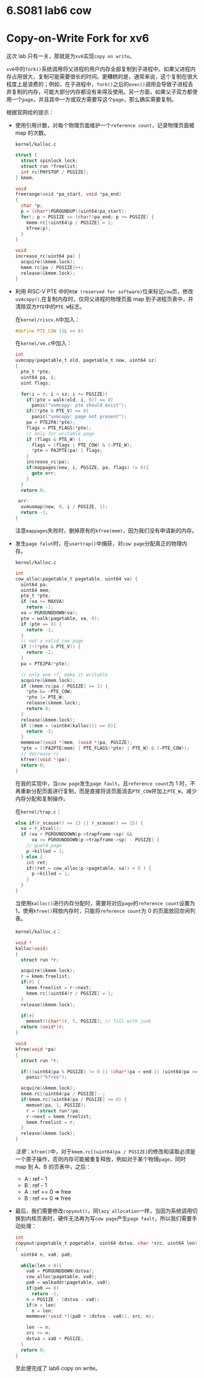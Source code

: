 # 6.S081 lab6 cow


# Copy-on-Write Fork for xv6

这次 lab 只有一关，那就是为`xv6`实现`copy on write`。

`xv6`中的`fork()`系统调用将父进程的用户内存全部复制到子进程中。如果父进程内存占用很大，复制可能需要很长的时间。更糟糕的是，通常来说，这个复制在很大程度上是浪费的；例如，在子进程中，`fork()`之后的`exec()`调用会导致子进程丢弃复制的内存，可能大部分内存都没有来得及使用。另一方面，如果父子双方都使用一个`page`，并且其中一方或双方需要写这个`page`，那么确实需要复制。

<!-- more -->

根据官网给的提示：

- 使用引用计数，对每个物理页面维护一个`reference count`，记录物理页面被 map 的次数。

  `kernel/kalloc.c`

  ```c
  struct {
    struct spinlock lock;
    struct run *freelist;
    int rc[PHYSTOP / PGSIZE];
  } kmem;

  void
  freerange(void *pa_start, void *pa_end)
  {
    char *p;
    p = (char*)PGROUNDUP((uint64)pa_start);
    for(; p + PGSIZE <= (char*)pa_end; p += PGSIZE) {
      kmem.rc[(uint64)p / PGSIZE] = 1;
      kfree(p);
    }
  }

  void
  increase_rc(uint64 pa) {
    acquire(&kmem.lock);
    kmem.rc[pa / PGSIZE]++;
    release(&kmem.lock);
  }
  ```

- 利用 RISC-V PTE 中的`RSW (reserved for software)`位来标记`cow`页，修改`uvmcopy()`,在复制内存时，仅将父进程的物理页面 map 到子进程页表中，并清除双方`PTE`中的`PTE_W`标志。

  在`kernel/riscv.h`中加入：

  ```c
  #define PTE_COW (1L << 8)
  ```

  在`kernel/vm.c`中加入：

  ```c
  int
  uvmcopy(pagetable_t old, pagetable_t new, uint64 sz)
  {
    pte_t *pte;
    uint64 pa, i;
    uint flags;

    for(i = 0; i < sz; i += PGSIZE){
      if((pte = walk(old, i, 0)) == 0)
        panic("uvmcopy: pte should exist");
      if((*pte & PTE_V) == 0)
        panic("uvmcopy: page not present");
      pa = PTE2PA(*pte);
      flags = PTE_FLAGS(*pte);
      // only for writable page
      if (flags & PTE_W) {
        flags = (flags | PTE_COW) & (~PTE_W);
        *pte = PA2PTE(pa) | flags;
      }
      increase_rc(pa);
      if(mappages(new, i, PGSIZE, pa, flags) != 0){
        goto err;
      }
    }
    return 0;

   err:
    uvmunmap(new, 0, i / PGSIZE, 1);
    return -1;
  }
  ```

  注意`mappages`失败时，删掉原有的`kfree(mem)`，因为我们没有申请新的内存。

- 发生`page falut`时，在`usertrap()`中捕获，对`cow page`分配真正的物理内存。

  `kernel/kalloc.c`

  ```c
  int
  cow_alloc(pagetable_t pagetable, uint64 va) {
    uint64 pa;
    uint64 mem;
    pte_t *pte;
    if (va >= MAXVA)
      return -1;
    va = PGROUNDDOWN(va);
    pte = walk(pagetable, va, 0);
    if (pte == 0) {
      return -1;
    }
    // not a valid cow page
    if (!(*pte & PTE_V)) {
      return -2;
    }
    pa = PTE2PA(*pte);

    // only one rf, make it writable
    acquire(&kmem.lock);
    if (kmem.rc[pa / PGSIZE] == 1) {
      *pte &= ~PTE_COW;
      *pte |= PTE_W;
      release(&kmem.lock);
      return 0;
    }
    release(&kmem.lock);
    if ((mem = (uint64)kalloc()) == 0){
      return -3;
    }
    memmove((void *)mem, (void *)pa, PGSIZE);
    *pte = ((PA2PTE(mem) | PTE_FLAGS(*pte) | PTE_W) & (~PTE_COW));
    // decrease rc
    kfree((void *)pa);
    return 0;
  }
  ```

  在我的实现中，当`cow page`发生`page fault`，且`reference count`为 1 时，不再重新分配页面进行复制，而是直接将该页面消去`PTE_COW`并加上`PTE_W`，减少内存分配和复制操作。

  在`kernel/trap.c`：

  ```c
  else if(r_scause() == 13 || r_scause() == 15) {
    va = r_stval();
    if (va < PGROUNDDOWN(p->trapframe->sp) &&
        va >= PGROUNDDOWN(p->trapframe->sp) - PGSIZE) {
      // guard page
      p->killed = 1;
    } else {
      int ret;
      if((ret = cow_alloc(p->pagetable, va)) < 0 ) {
        p->killed = 1;
      }
    }
  }
  ```

  当使用`kalloc()`进行内存分配时，需要将对应`page`的`reference count`设置为 1，使用`kfree()`释放内存时，只能将`reference count`为 0 的页面放回空闲列表。

  `kernel/kalloc.c`：

  ```c
  void *
  kalloc(void)
  {
    struct run *r;

    acquire(&kmem.lock);
    r = kmem.freelist;
    if(r) {
      kmem.freelist = r->next;
      kmem.rc[(uint64)r / PGSIZE] = 1;
    }
    release(&kmem.lock);

    if(r)
      memset((char*)r, 5, PGSIZE); // fill with junk
    return (void*)r;
  }

  void
  kfree(void *pa)
  {
    struct run *r;

    if(((uint64)pa % PGSIZE) != 0 || (char*)pa < end || (uint64)pa >= PHYSTOP)
      panic("kfree");

    acquire(&kmem.lock);
    kmem.rc[(uint64)pa / PGSIZE]--;
    if(kmem.rc[(uint64)pa / PGSIZE] <= 0) {
      memset(pa, 1, PGSIZE);
      r = (struct run*)pa;
      r->next = kmem.freelist;
      kmem.freelist = r;
    }
    release(&kmem.lock);
  }
  ```

  _注意_：`kfree()`中，对于`kmem.rc[(uint64)pa / PGSIZE]`的修改和读取必须是一个原子操作，否则内存可能被重复释放，例如对于某个物理`page`，同时 map 到 A、B 的页表中，之后：

  - A : ref - 1
  - B : ref - 1
  - A : ref == 0 => free
  - B : ref == 0 => free

- 最后，我们需要修改`copyout()`，同`lazy allocation`一样，当因为系统调用切换到内核页表时，硬件无法再为写`cow page`产生`page fault`，所以我们需要手动处理：

  ```c
  int
  copyout(pagetable_t pagetable, uint64 dstva, char *src, uint64 len)
  {
    uint64 n, va0, pa0;

    while(len > 0){
      va0 = PGROUNDDOWN(dstva);
      cow_alloc(pagetable, va0);
      pa0 = walkaddr(pagetable, va0);
      if(pa0 == 0)
        return -1;
      n = PGSIZE - (dstva - va0);
      if(n > len)
        n = len;
      memmove((void *)(pa0 + (dstva - va0)), src, n);

      len -= n;
      src += n;
      dstva = va0 + PGSIZE;
    }
    return 0;
  }
  ```

  至此便完成了 lab6 copy on write。

